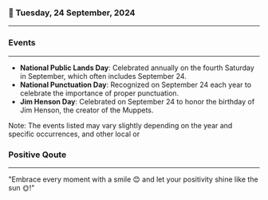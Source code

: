 ### 📅 Tuesday, 24 September, 2024
------
### Events
------
- **National Public Lands Day**: Celebrated annually on the fourth Saturday in September, which often includes September 24.
- **National Punctuation Day**: Recognized on September 24 each year to celebrate the importance of proper punctuation.
- **Jim Henson Day**: Celebrated on September 24 to honor the birthday of Jim Henson, the creator of the Muppets.

Note: The events listed may vary slightly depending on the year and specific occurrences, and other local or
### Positive Qoute
------
"Embrace every moment with a smile 😊 and let your positivity shine like the sun 🌞!"
